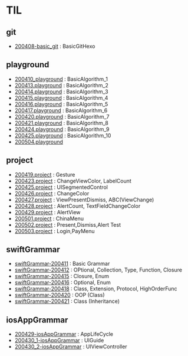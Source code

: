 # TIL

## git
* [200408-basic_git](https://github.com/jwlee07/TIL/blob/master/git/200408-basic_git.md) : BasicGitHexo

## playground
* [200410_playground](https://github.com/jwlee07/TIL/blob/master/playground/200410.playground/Contents.swift) : BasicAlgorithm_1
* [200413.playground](https://github.com/jwlee07/TIL/blob/master/playground/200413.playground/Contents.swift) : BasicAlgorithm_2
* [200414.playground](https://github.com/jwlee07/TIL/blob/master/playground/200414.playground/Contents.swift) : BasicAlgorithm_3
* [200415.playground](https://github.com/jwlee07/TIL/blob/master/playground/200415.playground/Contents.swift) : BasicAlgorithm_4
* [200416.playground](https://github.com/jwlee07/TIL/blob/master/playground/200416.playground/Contents.swift) : BasicAlgorithm_5
* [200417.playground](https://github.com/jwlee07/TIL/blob/master/playground/200417.playground/Contents.swift) : BasicAlgorithm_6
* [200420.playground](https://github.com/jwlee07/TIL/blob/master/playground/200420.playground/Contents.swift) : BasicAlgorithm_7
* [200421.playground](https://github.com/jwlee07/TIL/blob/master/playground/200421.playground/Contents.swift) : BasicAlgorithm_8
* [200424.playground](https://github.com/jwlee07/TIL/blob/master/playground/200424.playground/Contents.swift) : BasicAlgorithm_9
* [200425.playground](https://github.com/jwlee07/TIL/blob/master/playground/200425.playground/Contents.swift) : BasicAlgorithm_10
* [200504.playground](https://github.com/jwlee07/TIL/blob/master/playground/200504.playground/Contents.swift)

## project
* [200419.project](https://github.com/jwlee07/TIL/tree/master/project/200419.project) : Gesture
* [200423.project](https://github.com/jwlee07/TIL/tree/master/project/200423.project) : ChangeViewColor, LabelCount
* [200425.project](https://github.com/jwlee07/TIL/tree/master/project/200425.project) : UISegmentedControl
* [200426.project](https://github.com/jwlee07/TIL/tree/master/project/200426.project) : ChangeColor
* [200427.project](https://github.com/jwlee07/TIL/tree/master/project/200427.project) : ViewPresentDismiss, ABC(ViewChange) 
* [200428.project](https://github.com/jwlee07/TIL/tree/master/project/200428.project) : AlertCount, TextFieldChangeColor
* [200429.project](https://github.com/jwlee07/TIL/tree/master/project/200429.project) : AlertView
* [200501.project](https://github.com/jwlee07/TIL/tree/master/project/200501.project) : ChinaMenu
* [200502.project](https://github.com/jwlee07/TIL/tree/master/project/200502.project) : Present,Dismiss,Alert Test
* [200503.project](https://github.com/jwlee07/TIL/tree/master/project/200503.project) : Login,PayMenu

## swiftGrammar
* [swiftGrammar-200411](https://github.com/jwlee07/TIL/blob/master/swiftGrammar/swiftGrammar-200411.md) : Basic Grammar
* [swiftGrammar-200412](https://github.com/jwlee07/TIL/blob/master/swiftGrammar/swiftGrammar-200412.md) : OPtional, Collection, Type, Function, Closure
* [swiftGrammar-200415](https://github.com/jwlee07/TIL/blob/master/swiftGrammar/swiftGrammar-200415.md) : Closure, Enum
* [swiftGrammar-200416](https://github.com/jwlee07/TIL/blob/master/swiftGrammar/swiftGrammar-200416.md) : Optional, Enum
* [swiftGrammar-200418](https://github.com/jwlee07/TIL/blob/master/swiftGrammar/swiftGrammar-200418.md) : Class, Extension, Protocol, HighOrderFunc
* [swiftGrammar-200420](https://github.com/jwlee07/TIL/blob/master/swiftGrammar/swiftGrammar-200420.md) : OOP (Class)
* [swiftGrammar-200421](https://github.com/jwlee07/TIL/blob/master/swiftGrammar/swiftGrammar-200421.md) : Class (Inheritance)

## iosAppGrammar
* [200429-iosAppGrammar](https://github.com/jwlee07/TIL/blob/master/iosAppGrammar/200429-iosAppGrammar.md) : AppLifeCycle
* [200430_1-iosAppGrammar](https://github.com/jwlee07/TIL/blob/master/iosAppGrammar/200430_1-iosAppGrammar.md) : UIGuide
* [200430_2-iosAppGrammar](https://github.com/jwlee07/TIL/blob/master/iosAppGrammar/200430_2-iosAppGrammar.md) : UIViewController
